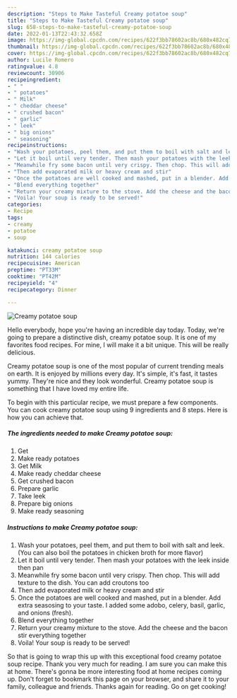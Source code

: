 ```yaml
---
description: "Steps to Make Tasteful Creamy potatoe soup"
title: "Steps to Make Tasteful Creamy potatoe soup"
slug: 658-steps-to-make-tasteful-creamy-potatoe-soup
date: 2022-01-13T22:43:32.658Z
image: https://img-global.cpcdn.com/recipes/622f3bb78602ac8b/680x482cq70/creamy-potatoe-soup-recipe-main-photo.jpg
thumbnail: https://img-global.cpcdn.com/recipes/622f3bb78602ac8b/680x482cq70/creamy-potatoe-soup-recipe-main-photo.jpg
cover: https://img-global.cpcdn.com/recipes/622f3bb78602ac8b/680x482cq70/creamy-potatoe-soup-recipe-main-photo.jpg
author: Lucile Romero
ratingvalue: 4.8
reviewcount: 30906
recipeingredient:
- " "
- " potatoes"
- " Milk"
- " cheddar cheese"
- " crushed bacon"
- " garlic"
- " leek"
- " big onions"
- " seasoning"
recipeinstructions:
- "Wash your potatoes, peel them, and put them to boil with salt and leek. (You can also boil the potatoes in chicken broth for more flavor)"
- "Let it boil until very tender. Then mash your potatoes with the leek inside then pan"
- "Meanwhile fry some bacon until very crispy. Then chop. This will add texture to the dish. You can add croutons too"
- "Then add evaporated milk or heavy cream and stir"
- "Once the potatoes are well cooked and mashed, put in a blender. Add extra seasosing to your taste. I added some adobo, celery, basil, garlic, and onions (fresh)."
- "Blend everything together"
- "Return your creamy mixture to the stove. Add the cheese and the bacon stir everything together"
- "Voila! Your soup is ready to be served!"
categories:
- Recipe
tags:
- creamy
- potatoe
- soup

katakunci: creamy potatoe soup 
nutrition: 144 calories
recipecuisine: American
preptime: "PT33M"
cooktime: "PT42M"
recipeyield: "4"
recipecategory: Dinner

---
```



![Creamy potatoe soup](https://img-global.cpcdn.com/recipes/622f3bb78602ac8b/680x482cq70/creamy-potatoe-soup-recipe-main-photo.jpg)

Hello everybody, hope you're having an incredible day today. Today, we're going to prepare a distinctive dish, creamy potatoe soup. It is one of my favorites food recipes. For mine, I will make it a bit unique. This will be really delicious.

Creamy potatoe soup is one of the most popular of current trending meals on earth. It is enjoyed by millions every day. It's simple, it's fast, it tastes yummy. They're nice and they look wonderful. Creamy potatoe soup is something that I have loved my entire life.




To begin with this particular recipe, we must prepare a few components. You can cook creamy potatoe soup using 9 ingredients and 8 steps. Here is how you can achieve that.

<!--inarticleads1-->

##### The ingredients needed to make Creamy potatoe soup:

1. Get  
1. Make ready  potatoes
1. Get  Milk
1. Make ready  cheddar cheese
1. Get  crushed bacon
1. Prepare  garlic
1. Take  leek
1. Prepare  big onions
1. Make ready  seasoning




<!--inarticleads2-->

##### Instructions to make Creamy potatoe soup:

1. Wash your potatoes, peel them, and put them to boil with salt and leek. (You can also boil the potatoes in chicken broth for more flavor)
1. Let it boil until very tender. Then mash your potatoes with the leek inside then pan
1. Meanwhile fry some bacon until very crispy. Then chop. This will add texture to the dish. You can add croutons too
1. Then add evaporated milk or heavy cream and stir
1. Once the potatoes are well cooked and mashed, put in a blender. Add extra seasosing to your taste. I added some adobo, celery, basil, garlic, and onions (fresh).
1. Blend everything together
1. Return your creamy mixture to the stove. Add the cheese and the bacon stir everything together
1. Voila! Your soup is ready to be served!




So that is going to wrap this up with this exceptional food creamy potatoe soup recipe. Thank you very much for reading. I am sure you can make this at home. There's gonna be more interesting food at home recipes coming up. Don't forget to bookmark this page on your browser, and share it to your family, colleague and friends. Thanks again for reading. Go on get cooking!
